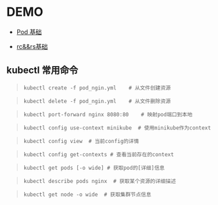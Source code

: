 # DEMO

- [Pod 基础](https://github.com/kangapp/Docker/tree/master/src/k8s_demo/pod-basic)

- [rc&&rs基础](https://github.com/kangapp/Docker/tree/master/src/k8s_demo/rc-rs-basic)

## kubectl 常用命令

>     kubectl create -f pod_ngin.yml    # 从文件创建资源  

>     kubectl delete -f pod_ngin.yml    # 从文件删除资源  

>     kubectl port-forward nginx 8080:80    # 映射pod端口到本地  

>     kubectl config use-context minikube  # 使用minikube作为context  

>     kubectl config view  # 当前config的详情  

>     kubectl config get-contexts # 查看当前存在的context  

>     kubectl get pods [-o wide] # 获取pod的[详细]信息  

>     kubectl describe pods nginx  # 获取某个资源的详细描述  

>     kubectl get node -o wide  # 获取集群节点信息